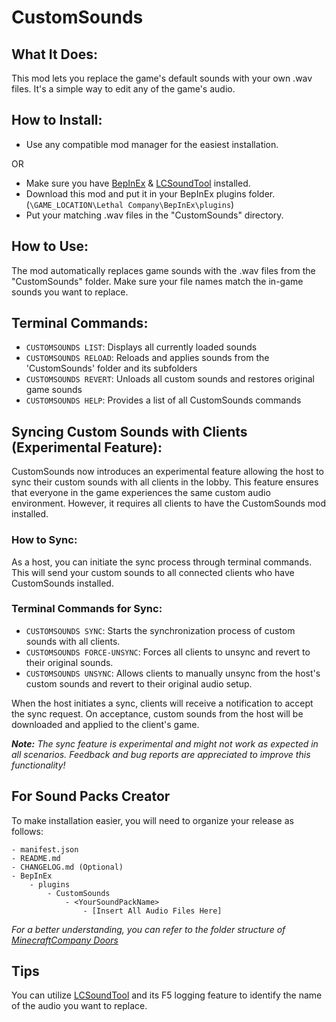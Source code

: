 # CustomSounds
## What It Does:
This mod lets you replace the game's default sounds with your own .wav files. It's a simple way to edit any of the game's audio.

## How to Install:

- Use any compatible mod manager for the easiest installation.

OR

- Make sure you have [BepInEx](https://thunderstore.io/c/lethal-company/p/BepInEx/BepInExPack/) & [LCSoundTool](https://thunderstore.io/c/lethal-company/p/no00ob/LCSoundTool/) installed.
- Download this mod and put it in your BepInEx plugins folder. (`\GAME_LOCATION\Lethal Company\BepInEx\plugins`)
- Put your matching .wav files in the "CustomSounds" directory.

## How to Use:
The mod automatically replaces game sounds with the .wav files from the "CustomSounds" folder. Make sure your file names match the in-game sounds you want to replace.

## Terminal Commands:
- `CUSTOMSOUNDS LIST`: Displays all currently loaded sounds
- `CUSTOMSOUNDS RELOAD`: Reloads and applies sounds from the 'CustomSounds' folder and its subfolders
- `CUSTOMSOUNDS REVERT`: Unloads all custom sounds and restores original game sounds
- `CUSTOMSOUNDS HELP`: Provides a list of all CustomSounds commands

## Syncing Custom Sounds with Clients (Experimental Feature):
CustomSounds now introduces an experimental feature allowing the host to sync their custom sounds with all clients in the lobby. This feature ensures that everyone in the game experiences the same custom audio environment. However, it requires all clients to have the CustomSounds mod installed.

### How to Sync:
As a host, you can initiate the sync process through terminal commands. This will send your custom sounds to all connected clients who have CustomSounds installed.

### Terminal Commands for Sync:
- `CUSTOMSOUNDS SYNC`: Starts the synchronization process of custom sounds with all clients.
- `CUSTOMSOUNDS FORCE-UNSYNC`: Forces all clients to unsync and revert to their original sounds.
- `CUSTOMSOUNDS UNSYNC`: Allows clients to manually unsync from the host's custom sounds and revert to their original audio setup.

When the host initiates a sync, clients will receive a notification to accept the sync request. On acceptance, custom sounds from the host will be downloaded and applied to the client's game.

***Note:*** *The sync feature is experimental and might not work as expected in all scenarios. Feedback and bug reports are appreciated to improve this functionality!*

## For Sound Packs Creator
To make installation easier, you will need to organize your release as follows:

```
- manifest.json
- README.md
- CHANGELOG.md (Optional)
- BepInEx
    - plugins
        - CustomSounds
            - <YourSoundPackName>
                - [Insert All Audio Files Here]
```

*For a better understanding, you can refer to the folder structure of [MinecraftCompany Doors](https://thunderstore.io/c/lethal-company/p/Clementinise/MinecraftCompany_Doors/)*

## Tips
You can utilize [LCSoundTool](https://thunderstore.io/c/lethal-company/p/no00ob/LCSoundTool/) and its F5 logging feature to identify the name of the audio you want to replace.
